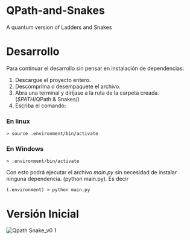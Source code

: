 # QPath-and-Snakes
A quantum version of Ladders and Snakes

# Desarrollo
Para continuar el desarrollo sin pensar en instalación de dependencias:
 1. Descargue el proyecto entero.
 2. Descomprima o desempaquete el archivo.
 3. Abra una terminal y diríjase a la ruta de la carpeta creada. (_$PATH_/QPath & Snakes/)
 4. Escriba el comando:
 ### En linux
 ~~~
 > source .environment/bin/activate 
 ~~~
 
 ### En Windows
 ~~~
 > .environment/bin/activate 
 ~~~
 
 Con esto podrá ejecutar el archivo _main.py_ sin necesidad de instalar ninguna dependencia.
 (python main.py). Es decir
 
 ~~~
 (.environment) > python main.py 
 ~~~
 
# Versión Inicial 
![Qpath Snake_v0 1](https://user-images.githubusercontent.com/35621197/138520900-af264bcb-cef8-429e-bb3d-608b6f04eca9.png)

